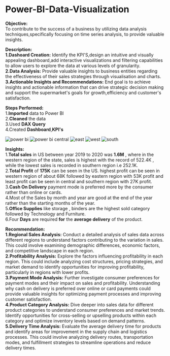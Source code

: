 # Power-BI-Data-Visualization
**Objective:** <br>
To contribute to the success of a business by utilizing data analysis techniques,specifically focusing on time series analysis, to provide valuable insights.<br>

**Description:** <br>
**1.Dashoard Creation:** Identify the KPI'S,design an intuitive and visually appealing dashboard,add interactive visualizations and filtering capabilities to allow users to explore the data at various levels of granularity. <br>
**2.Data Analysis:** Provide valuable insights to business entities regarding the effectiveness of their sales strategies through visualisation and charts. <br>
**3.Actionable Insights and Recommendations:** End goal is to achieve insights and actionable information that can drive strategic decision making and support the supermarket's goals for growth,efficiency and customer's satisfaction. <br>

**Steps Performed:** <br>
1.**Imported** data to Power BI<br>
2.**Cleaned** the data<br>
3.Used **DAX Query**<br>
4.Created **Dashboard**,**KPI's**<br>


![power bi](https://github.com/SoniyaRG/Power-BI-/assets/165175409/b0122a90-4627-4995-9fda-b19c985be454)
![power bi central](https://github.com/SoniyaRG/Power-BI-/assets/165175409/074b7e1e-f30c-4ea9-9faf-fcfa72cd5015)
![east](https://github.com/SoniyaRG/Power-BI-/assets/165175409/8a4d44f1-91d3-4971-9f14-0c59c6a338aa)
![west](https://github.com/SoniyaRG/Power-BI-/assets/165175409/86ac2d29-d8ea-4057-ba9e-ab3ce5ed9d97)
![south](https://github.com/SoniyaRG/Power-BI-/assets/165175409/ed1e1eea-12a3-4e9b-af80-2b3727ea2108) <br>

**Insights:**<br>
1.**Total sales** in US between year 2019 to 2020 was **1.6M** , where in the western region of the state, sales is highest with the record of 522.4K , while the lowest sales is recorded in southern region i.e 252.1K.<br>
2.**Total Profit** of **175K** can be seen in the US. highest profit can be seen in western region of about 68K followed by eastern region with 53K profit and least profit can be seen in central and southern region with 27K profit.<br>
3.**Cash On Delivery** payment mode is preferred more by the consumer rather than online or cards.<br>
4.Most of the Sales by month and year are good at the end of the year rather than the starting months of the year.<br>
5.**Office Supplies** like storage , binders are the highest sold category followed by Technology and Furniture.<br>
6.Four **Days** are required **for** the **average delivery** of the product.<br>

**Recommendation:** <br>
**1.Regional Sales Analysis:** Conduct a detailed analysis of sales data across different regions to understand factors contributing to the variation in sales. This could involve examining demographic differences, economic factors, and competitive landscape in each region.<br>
**2.Profitability Analysis:** Explore the factors influencing profitability in each region. This could include analyzing cost structures, pricing strategies, and market demand to identify opportunities for improving profitability, particularly in regions with lower profits.<br>
**3.Payment Mode Analysis:** Further investigate consumer preferences for payment modes and their impact on sales and profitability. Understanding why cash on delivery is preferred over online or card payments could provide valuable insights for optimizing payment processes and improving customer satisfaction.<br>
**4.Product Category Analysis:** Dive deeper into sales data for different product categories to understand consumer preferences and market trends. Identify opportunities for cross-selling or upselling products within each category and optimize inventory levels based on demand patterns.<br>
**5.Delivery Time Analysis:** Evaluate the average delivery time for products and identify areas for improvement in the supply chain and logistics processes. This could involve analyzing delivery routes, transportation modes, and fulfillment strategies to streamline operations and reduce delivery times.

